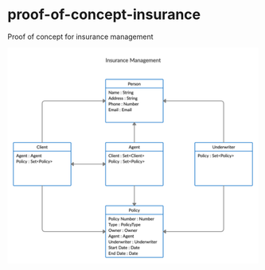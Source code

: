 # proof-of-concept-insurance
Proof of concept for insurance management

![Domain Model](https://github.com/zak-zhao/proof-of-concept-insurance/blob/master/Domain_Model.jpg)
